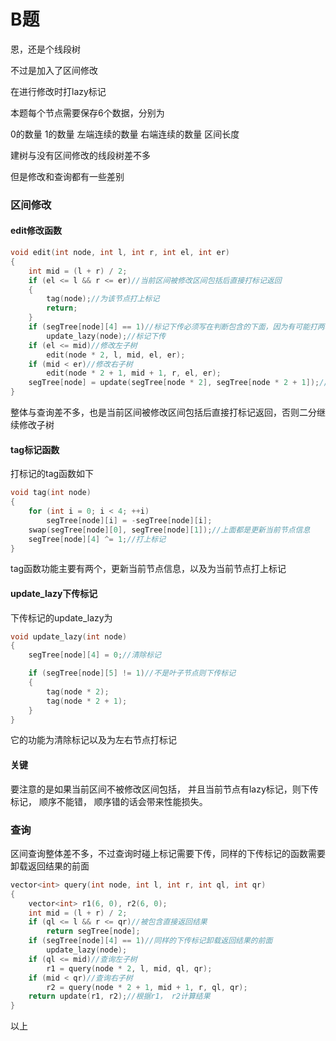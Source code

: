 

# B题

恩，还是个线段树

不过是加入了区间修改

在进行修改时打lazy标记

本题每个节点需要保存6个数据，分别为

0的数量 1的数量 左端连续的数量 右端连续的数量 区间长度

建树与没有区间修改的线段树差不多

但是修改和查询都有一些差别

### 区间修改

#### edit修改函数

```c++
void edit(int node, int l, int r, int el, int er)
{
    int mid = (l + r) / 2;
    if (el <= l && r <= er)//当前区间被修改区间包括后直接打标记返回
    {
        tag(node);//为该节点打上标记
        return;
    }
    if (segTree[node][4] == 1)//标记下传必须写在判断包含的下面，因为有可能打两次标记后标记消失了
        update_lazy(node);//标记下传
    if (el <= mid)//修改左子树
        edit(node * 2, l, mid, el, er);
    if (mid < er)//修改右子树
        edit(node * 2 + 1, mid + 1, r, el, er);
    segTree[node] = update(segTree[node * 2], segTree[node * 2 + 1]);//根据左右节点的值回溯更新上层节点
}
```

整体与查询差不多，也是当前区间被修改区间包括后直接打标记返回，否则二分继续修改子树

#### tag标记函数

打标记的tag函数如下

```c++
void tag(int node)
{
    for (int i = 0; i < 4; ++i)
        segTree[node][i] = -segTree[node][i];
    swap(segTree[node][0], segTree[node][1]);//上面都是更新当前节点信息
    segTree[node][4] ^= 1;//打上标记
}
```

tag函数功能主要有两个，更新当前节点信息，以及为当前节点打上标记

#### update_lazy下传标记

下传标记的update_lazy为

```c++
void update_lazy(int node)
{
    segTree[node][4] = 0;//清除标记

    if (segTree[node][5] != 1)//不是叶子节点则下传标记
    {
        tag(node * 2);
        tag(node * 2 + 1);
    }
}
```

它的功能为清除标记以及为左右节点打标记

#### 关键

要注意的是如果当前区间不被修改区间包括， 并且当前节点有lazy标记，则下传标记， 顺序不能错， 顺序错的话会带来性能损失。



### 查询

区间查询整体差不多，不过查询时碰上标记需要下传，同样的下传标记的函数需要卸载返回结果的前面

```c++
vector<int> query(int node, int l, int r, int ql, int qr)
{
    vector<int> r1(6, 0), r2(6, 0);
    int mid = (l + r) / 2;
    if (ql <= l && r <= qr)//被包含直接返回结果
        return segTree[node];
    if (segTree[node][4] == 1)//同样的下传标记卸载返回结果的前面
        update_lazy(node);
    if (ql <= mid)//查询左子树
        r1 = query(node * 2, l, mid, ql, qr);
    if (mid < qr)//查询右子树
        r2 = query(node * 2 + 1, mid + 1, r, ql, qr);
    return update(r1, r2);//根据r1， r2计算结果
}
```



以上